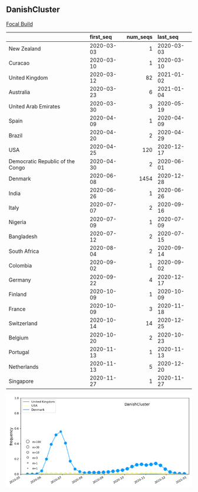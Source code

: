 

## DanishCluster
[Focal Build](https://nextstrain.org/groups/neherlab/ncov/DanishCluster?f_region=Europe)

|                                  | first_seq   |   num_seqs | last_seq   |
|:---------------------------------|:------------|-----------:|:-----------|
| New Zealand                      | 2020-03-03  |          1 | 2020-03-03 |
| Curacao                          | 2020-03-10  |          1 | 2020-03-10 |
| United Kingdom                   | 2020-03-12  |         82 | 2021-01-02 |
| Australia                        | 2020-03-23  |          6 | 2021-01-04 |
| United Arab Emirates             | 2020-03-30  |          3 | 2020-05-19 |
| Spain                            | 2020-04-09  |          1 | 2020-04-09 |
| Brazil                           | 2020-04-20  |          2 | 2020-04-29 |
| USA                              | 2020-04-25  |        120 | 2020-12-17 |
| Democratic Republic of the Congo | 2020-04-30  |          2 | 2020-06-01 |
| Denmark                          | 2020-06-08  |       1454 | 2020-12-28 |
| India                            | 2020-06-26  |          1 | 2020-06-26 |
| Italy                            | 2020-07-07  |          2 | 2020-09-16 |
| Nigeria                          | 2020-07-09  |          1 | 2020-07-09 |
| Bangladesh                       | 2020-07-12  |          2 | 2020-07-15 |
| South Africa                     | 2020-08-04  |          2 | 2020-09-14 |
| Colombia                         | 2020-09-02  |          1 | 2020-09-02 |
| Germany                          | 2020-09-22  |          4 | 2020-12-17 |
| Finland                          | 2020-10-09  |          1 | 2020-10-09 |
| France                           | 2020-10-09  |          3 | 2020-11-18 |
| Switzerland                      | 2020-10-14  |         14 | 2020-12-25 |
| Belgium                          | 2020-10-20  |          2 | 2020-10-23 |
| Portugal                         | 2020-11-13  |          1 | 2020-11-13 |
| Netherlands                      | 2020-11-13  |          5 | 2020-12-20 |
| Singapore                        | 2020-11-27  |          1 | 2020-11-27 |

![Overall trends DanishCluster](/overall_trends_figures/overall_trends_DanishCluster.png)